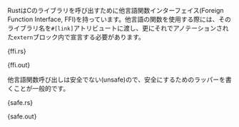 <!-- Rust provides a Foreign Function Interface (FFI) to C libraries. Foreign
functions must be declared inside an `extern` block annotated with a `#[link]`
attribute containing the name of the foreign library. -->
RustはCのライブラリを呼び出すために他言語関数インターフェイス(Foreign Function Interface, FFI)を持っています。他言語の関数を使用する際には、そのライブラリ名を`#[link]`アトリビュートに渡し、更にそれでアノテーションされた`extern`ブロック内で宣言する必要があります。

{ffi.rs}

{ffi.out}

<!-- Since calling foreign functions is considered unsafe, it's common to write safe
wrappers around them. -->
他言語関数呼び出しは安全でない(unsafe)ので、安全にするためのラッパーを書くことが一般的です。

{safe.rs}

{safe.out}
